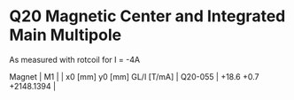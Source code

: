 Q20 Magnetic Center and Integrated Main Multipole
=================================================

As measured with rotcoil for I =  -4A

Magnet  |             M1               |
        | x0 [mm]  y0 [mm] GL/I [T/mA] |
Q20-055 |   +18.6     +0.7 +2148.1394  |
